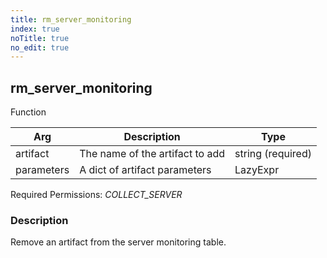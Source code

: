 ```yaml
---
title: rm_server_monitoring
index: true
noTitle: true
no_edit: true
---
```




<div class="vql_item"></div>


## rm_server_monitoring
<span class='vql_type pull-right page-header'>Function</span>



<div class="vqlargs"></div>

Arg | Description | Type
----|-------------|-----
artifact|The name of the artifact to add|string (required)
parameters|A dict of artifact parameters|LazyExpr

Required Permissions: 
<i class="linkcolour label pull-right label-success">COLLECT_SERVER</i>

### Description

Remove an artifact from the server monitoring table.

